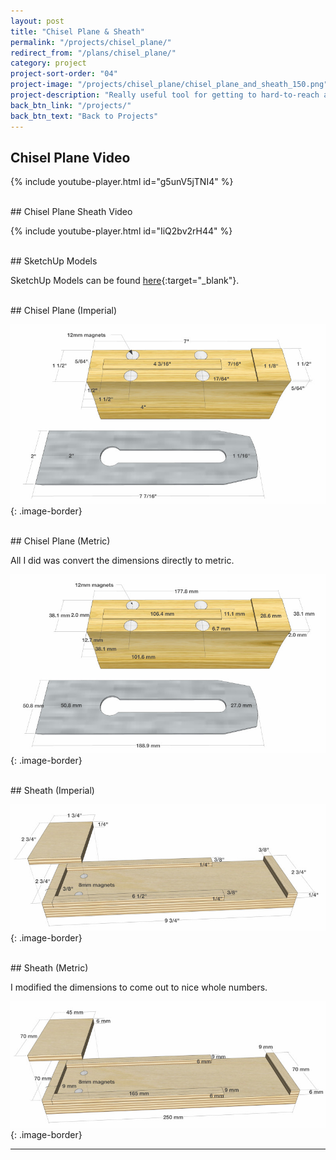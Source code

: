 ```yaml
---
layout: post
title: "Chisel Plane & Sheath"
permalink: "/projects/chisel_plane/"
redirect_from: "/plans/chisel_plane/"
category: project
project-sort-order: "04"
project-image: "/projects/chisel_plane/chisel_plane_and_sheath_150.png"
project-description: "Really useful tool for getting to hard-to-reach areas."
back_btn_link: "/projects/"
back_btn_text: "Back to Projects"
---
```

## Chisel Plane Video

{% include youtube-player.html id="g5unV5jTNI4" %}

<br/>
## Chisel Plane Sheath Video

{% include youtube-player.html id="IiQ2bv2rH44" %}

<br/>
## SketchUp Models

SketchUp Models can be found [here](https://3dwarehouse.sketchup.com/by/TheNewbieWoodworker){:target="_blank"}.

<br/>
## Chisel Plane (Imperial)

![](chisel_plane_and_sheath_plans.02.jpg){: .image-border}

<br/>
## Chisel Plane (Metric)

All I did was convert the dimensions directly to metric.

![](chisel_plane_and_sheath_plans.03.jpg){: .image-border}

<br/>
## Sheath (Imperial)

![](chisel_plane_and_sheath_plans.04.jpg){: .image-border}

<br/>
## Sheath (Metric)

I modified the dimensions to come out to nice whole numbers.

![](chisel_plane_and_sheath_plans.05.jpg){: .image-border}

<p></p><hr class="hr-thick" style="margin-bottom: 30px;"><p></p>
